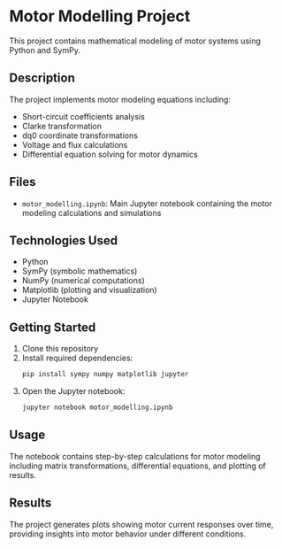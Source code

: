 # Motor Modelling Project

This project contains mathematical modeling of motor systems using Python and SymPy.

## Description

The project implements motor modeling equations including:
- Short-circuit coefficients analysis
- Clarke transformation
- dq0 coordinate transformations
- Voltage and flux calculations
- Differential equation solving for motor dynamics

## Files

- `motor_modelling.ipynb`: Main Jupyter notebook containing the motor modeling calculations and simulations

## Technologies Used

- Python
- SymPy (symbolic mathematics)
- NumPy (numerical computations)
- Matplotlib (plotting and visualization)
- Jupyter Notebook

## Getting Started

1. Clone this repository
2. Install required dependencies:
   ```bash
   pip install sympy numpy matplotlib jupyter
   ```
3. Open the Jupyter notebook:
   ```bash
   jupyter notebook motor_modelling.ipynb
   ```

## Usage

The notebook contains step-by-step calculations for motor modeling including matrix transformations, differential equations, and plotting of results.

## Results

The project generates plots showing motor current responses over time, providing insights into motor behavior under different conditions.
